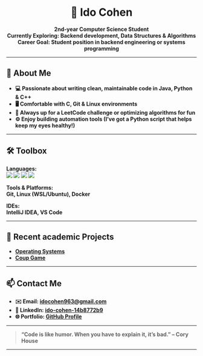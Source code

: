 <h1 align="center">👋 Ido Cohen</h1>

<p align="center">
  <b>2nd‑year Computer Science Student<br>
  <b>Currently Exploring:</b> Backend development, Data Structures & Algorithms<br>
  <b>Career Goal:</b> Student position in backend engineering or systems programming
</p>

---

## 📌 About Me
- 💻 Passionate about writing clean, maintainable code in <b>Java</b>, <b>Python</b> & <b>C++</b>
- 🖥️ Comfortable with <b>C</b>, <b>Git</b> & <b>Linux</b> environments
- 🧩 Always up for a LeetCode challenge or optimizing algorithms for fun
- ⚙️ Enjoy building automation tools (I’ve got a Python script that helps keep my eyes healthy!)

---

## 🛠️ Toolbox

**Languages:**  
<img src="https://img.shields.io/badge/-Java-black?style=flat&logo=java" />
<img src="https://img.shields.io/badge/-Python-black?style=flat&logo=python" />
<img src="https://img.shields.io/badge/-C++-black?style=flat&logo=c%2B%2B" />
<img src="https://img.shields.io/badge/-C-black?style=flat&logo=c" />

**Tools & Platforms:**  
Git, Linux (WSL/Ubuntu), Docker

**IDEs:**  
IntelliJ IDEA, VS Code

---

## 📂 Recent academic Projects
- [Operating Systems](https://github.com/idocohen963/OS_2)
- [Coup Game](https://github.com/idocohen963/CPP_EX3_coup)

---

## 📫 Contact Me

- ✉️ **Email:** idocohen963@gmail.com
- 🔗 **LinkedIn:** [ido-cohen-14b8772b9](https://www.linkedin.com/in/ido-cohen-14b8772b9)
- 🌐 **Portfolio:** [GitHub Profile](https://github.com/idocohen963)

---

> “Code is like humor. When you have to explain it, it’s bad.” – Cory House

---
